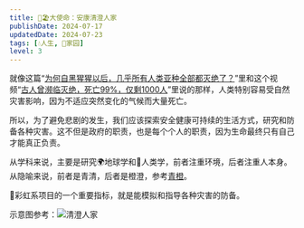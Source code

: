 ```yaml
---
title: 🌌🏖️大使命：安康清澄人家
publishDate: 2024-07-17
updatedDate: 2024-07-23
tags: [💧人生, 🏡家园]
level: 3
---
```


就像这篇“[为何自黑猩猩以后，几乎所有人类亚种全部都灭绝了？]”里和这个视频“[古人曾濒临灭绝，死亡99%，仅剩1000人]”里说的那样，人类特别容易受自然灾害影响，因为不适应突然变化的气候而大量死亡。

所以，为了避免悲剧的发生，我们应该探索安全健康可持续的生活方式，研究和防备各种灾害。这不但是政府的职责，也是每个个人的职责，因为生命最终只有自己才能真正负责。

从学科来说，主要是研究🌍地球学和👶人类学，前者注重环境，后者注重人本身。从隐喻来说，前者是青清，后者是橙澄，参考[青橙](/xyy/20240722a)。

🌈彩虹系项目的一个重要指标，就是能模拟和指导各种灾害的防备。

示意图参考：![清澄人家](/images/cyan-orange.excalidraw.svg)

[为何自黑猩猩以后，几乎所有人类亚种全部都灭绝了？]: https://www.zhihu.com/question/607606990/answer/3564160923
[古人曾濒临灭绝，死亡99%，仅剩1000人]: https://www.bilibili.com/video/BV1vw4m1a766/
